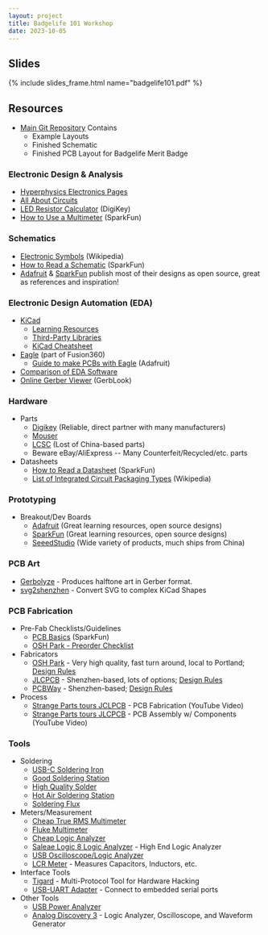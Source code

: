 ```yaml
---
layout: project
title: Badgelife 101 Workshop
date: 2023-10-05
---
```


## Slides

{% include slides_frame.html name="badgelife101.pdf" %}

## Resources

* [Main Git Repository](https://github.com/Matir/Badgelife101) Contains
  * Example Layouts
  * Finished Schematic
  * Finished PCB Layout for Badgelife Merit Badge

### Electronic Design & Analysis

* [Hyperphysics Electronics Pages](http://hyperphysics.phy-astr.gsu.edu/hbase/Electronic/etroncon.html)
* [All About Circuits](https://www.allaboutcircuits.com/)
* [LED Resistor Calculator](https://www.digikey.com/en/resources/conversion-calculators/conversion-calculator-led-series-resistor) (DigiKey)
* [How to Use a Multimeter](https://learn.sparkfun.com/tutorials/how-to-use-a-multimeter)
  (SparkFun)

### Schematics

* [Electronic Symbols](https://en.wikipedia.org/wiki/Electronic_symbol)
  (Wikipedia)
* [How to Read a Schematic](https://learn.sparkfun.com/tutorials/how-to-read-a-schematic/all)
  (SparkFun)
* [Adafruit](https://www.adafruit.com) & [SparkFun](https://www.sparkfun.com)
  publish most of their designs as open source, great as references and
  inspiration!

### Electronic Design Automation (EDA)

* [KiCad](https://www.kicad.org/)
  * [Learning Resources](https://www.kicad.org/help/learning-resources/)
  * [Third-Party Libraries](https://www.kicad.org/libraries/third_party/)
  * [KiCad Cheatsheet](https://silica.io/wp-content/uploads/2018/06/kicad-cheatsheet-landscape.pdf)
* [Eagle](https://www.autodesk.com/products/fusion-360/personal) (part of Fusion360)
  * [Guide to make PCBs with Eagle](https://learn.adafruit.com/making-pcbs-with-oshpark-and-eagle)
    (Adafruit)
* [Comparison of EDA Software](https://www.protoexpress.com/blog/10-best-pcb-layout-design-tools-recommended-by-pcb-designers/)
* [Online Gerber Viewer](https://gerblook.org/) (GerbLook)

### Hardware

* Parts
  * [Digikey](https://www.digikey.com/) (Reliable, direct partner with many
    manufacturers)
  * [Mouser](https://www.mouser.com/)
  * [LCSC](https://www.lcsc.com/) (Lost of China-based parts)
  * Beware eBay/AliExpress -- Many Counterfeit/Recycled/etc. parts
* Datasheets
  * [How to Read a Datasheet](https://www.sparkfun.com/tutorials/223) (SparkFun)
  * [List of Integrated Circuit Packaging Types](https://en.wikipedia.org/wiki/List_of_integrated_circuit_packaging_types)
    (Wikipedia)

### Prototyping

* Breakout/Dev Boards
  * [Adafruit](https://www.adafruit.com/) (Great learning resources, open source
    designs)
  * [SparkFun](https://www.sparkfun.com/) (Great learning resources, open source
    designs)
  * [SeeedStudio](https://www.seeedstudio.com/) (Wide variety of products, much
    ships from China)

### PCB Art

* [Gerbolyze](https://github.com/jaseg/gerbolyze) - Produces halftone art in
  Gerber format.
* [svg2shenzhen](https://github.com/badgeek/svg2shenzhen) - Convert SVG to
  complex KiCad Shapes

### PCB Fabrication

* Pre-Fab Checklists/Guidelines
  * [PCB Basics](https://learn.sparkfun.com/tutorials/pcb-basics) (SparkFun)
  * [OSH Park - Preorder Checklist](https://docs.oshpark.com/submitting-orders/preorder-checklist/)
* Fabricators
  * [OSH Park](https://oshpark.com/) - Very high quality, fast turn around,
    local to Portland; [Design Rules](https://docs.oshpark.com/services/two-layer/)
  * [JLCPCB](https://jlcpcb.com/) - Shenzhen-based, lots of options; [Design Rules](https://jlcpcb.com/capabilities/pcb-capabilities)
  * [PCBWay](https://www.pcbway.com/) - Shenzhen-based; [Design
    Rules](https://www.pcbway.com/pcb_prototype/PCB_Manufacturing_tolerances.html)
* Process
  * [Strange Parts tours JCLPCB](https://www.youtube.com/watch?v=ljOoGyCso8s) -
    PCB Fabrication (YouTube Video)
  * [Strange Parts tours JLCPCB](https://www.youtube.com/watch?v=24ehoo6RX8w) -
    PCB Assembly w/ Components (YouTube Video)

### Tools

* Soldering
  * [USB-C Soldering Iron](https://amzn.to/48GaDj2)
  * [Good Soldering Station](https://amzn.to/45eYxdH)
  * [High Quality Solder](https://amzn.to/48K0q5l)
  * [Hot Air Soldering Station](https://amzn.to/3LOaS1O)
  * [Soldering Flux](https://amzn.to/3FoHfAF)
* Meters/Measurement
  * [Cheap True RMS Multimeter](https://amzn.to/3PMdiyY)
  * [Fluke Multimeter](https://amzn.to/3rvOH9P)
  * [Cheap Logic Analyzer](https://amzn.to/3LPKTHn)
  * [Saleae Logic 8 Logic Analyzer](https://amzn.to/3tshRa7) - High End Logic
    Analyzer
  * [USB Oscilloscope/Logic Analyzer](https://amzn.to/3ZLvhKL)
  * [LCR Meter](https://amzn.to/3LO5hZc) - Measures Capacitors, Inductors, etc.
* Interface Tools
  * [Tigard](https://www.crowdsupply.com/securinghw/tigard) - Multi-Protocol
    Tool for Hardware Hacking
  * [USB-UART Adapter](https://amzn.to/45e5WtW) - Connect to embedded serial
    ports
* Other Tools
  * [USB Power Analyzer](https://amzn.to/3ZFLHUV)
  * [Analog Discovery 3](https://amzn.to/3PJGqqD) - Logic Analyzer,
    Oscilloscope, and Waveform Generator
